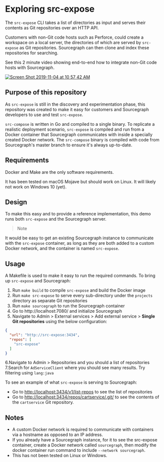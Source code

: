 # Exploring src-expose

The `src-expose` CLI takes a list of directories as input and serves their contents as Git repositories over an HTTP API.

Customers with non-Git code hosts such as Perforce, could create a workspace on a local server, the directories of which are served by `src-expose` as Git repositories. Sourcegraph can then clone and index these repositories for searching.

See this 2 minute video showing end-to-end how to integrate non-Git code hosts with Sourcegraph.

[![Screen Shot 2019-11-04 at 10 57 42 AM](https://user-images.githubusercontent.com/133014/68149262-6dd92980-fef2-11e9-8dc5-8c02f18b86d3.png)](https://vimeo.com/368923038)

## Purpose of this repository

As `src-expose` is still in the discovery and experimentation phase, this repository was created to make it easy for customers and Sourcegraph developers to use and test `src-expose`.

`src-compose` is written in Go and compiled to a single binary. To replicate a realistic deployment scenario, `src-expose` is compiled and run from a Docker container that Sourcegraph communicates with inside a specially created Docker network. The `src-compose` binary is compiled with code from Sourcegraph's master branch to ensure it's always up-to-date.

## Requirements

Docker and Make are the only software requirements.

It has been tested on macOS Mojave but should work on Linux. It will likely not work on Windows 10 (yet).

## Design

To make this easy and to provide a reference implementation, this demo runs both `src-expose` and the Sourcegraph server. 

> Note

It would be easy to get an existing Sourcegraph instance to communicate with the `src-expose` container, as long as they are both added to a custom Docker network, and the container is named `src-expose`.

## Usage

A Makefile is used to make it easy to run the required commands. To bring up `src-expose` and Sourcegraph:

1. Run `make build` to compile `src-expose` and build the Docker image
2. Run `make src-expose` to serve every sub-directory under the `projects` directory as separate Git repositories
3. Run `make sourcegraph` to run the Sourcegraph container
4. Go to http://localhost:7080/ and initialize Sourcegraph
5. Navigate to Admin > External services > Add external service > **Single Git repositories** using the below configuration:

```json
{
  "url": "http://src-expose:3434",
  "repos": [
    "src-expose"
  ]
}
```

6.Navigate to Admin > Repositories and you should a list of repositories
7.Search for `AdServiceClient` where you should see many results. Try filtering using `lang:java`

To see an example of what `src-expose` is serving to Sourcegraph:

- Go to [http://localhost:3434/v1/list-repos](http://localhost:3434/v1/list-repos) to see the list of repositories
- Go to [http://localhost:3434/repos/cartservice/.git/](http://localhost:3434/repos/cartservice/.git/) to see the contents of the `cartservice` Git repository.

## Notes

- A custom Docker network is required to communicate with containers via a hostname as opposed to an IP address.
- If you already have a Sourcegraph instance, for it to see the src-expose container, create a Docker network called `sourcegraph`, then modify the docker container run command to include `--network sourcegraph`.
- This has not been tested on Linux or Windows.
